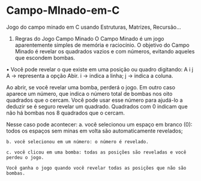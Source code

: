 # Campo-MInado-em-C
Jogo do campo minado em C usando Estruturas, Matrizes, Recursão...

1. Regras do Jogo Campo Minado
O Campo Minado é um jogo aparentemente simples de memória e raciocínio. O
objetivo do Campo Minado é revelar os quadrados vazios e com números, evitando
aqueles que escondem bombas. 

  • Você pode revelar o que existe em uma posição ou quadro digitando: A i j
  A -> representa a opção Abir.
  i -> indica a linha;
  j -> indica a coluna. 
  
Ao abrir, se você revelar uma bomba, perderá o jogo.
Em outro caso aparece um número, que indica o número total de bombas nos oito
quadrados que o cercam. Você pode usar esse número para ajudá-lo a deduzir
se é seguro revelar um quadrado. 
Quadrados com 0 indicam que não há bombas nos 8 quadrados que o cercam.  

Nesse caso pode acontecer:
    a. você selecionou um espaço em branco (0): todos os espaços sem minas em volta são automaticamente revelados;

    b. você selecionou em um número: o número é revelado.
    
    c. você clicou em uma bomba: todas as posições são reveladas e você perdeu o jogo.
    
    Você ganha o jogo quando você revelar todas as posições que não são bombas.
